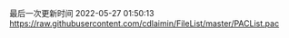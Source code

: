 最后一次更新时间 2022-05-27 01:50:13
https://raw.githubusercontent.com/cdlaimin/FileList/master/PACList.pac

